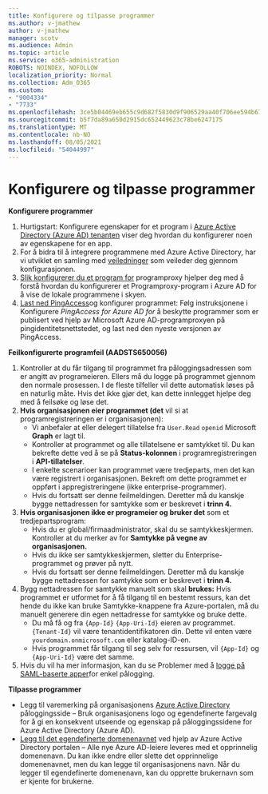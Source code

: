 ```yaml
---
title: Konfigurere og tilpasse programmer
ms.author: v-jmathew
author: v-jmathew
manager: scotv
ms.audience: Admin
ms.topic: article
ms.service: o365-administration
ROBOTS: NOINDEX, NOFOLLOW
localization_priority: Normal
ms.collection: Adm_O365
ms.custom:
- "9004334"
- "7733"
ms.openlocfilehash: 3ce5b04469eb655c9d682f5830d9f906529aa40f706ee594b670708426d48769
ms.sourcegitcommit: b5f7da89a650d2915dc652449623c78be6247175
ms.translationtype: MT
ms.contentlocale: nb-NO
ms.lasthandoff: 08/05/2021
ms.locfileid: "54044997"
---
```

# <a name="configure-and-customize-applications"></a>Konfigurere og tilpasse programmer

**Konfigurere programmer**

1. Hurtigstart: Konfigurere egenskaper for et program i [Azure Active Directory (Azure AD) tenanten](https://docs.microsoft.com/azure/active-directory/manage-apps/add-application-portal-configure) viser deg hvordan du konfigurerer noen av egenskapene for en app.
2. For å bidra til å integrere programmene med Azure Active Directory, har vi utviklet en samling med [veiledninger](https://docs.microsoft.com/azure/active-directory/saas-apps/tutorial-list) som veileder deg gjennom konfigurasjonen.
3. [Slik konfigurerer du et program for](https://docs.microsoft.com/azure/active-directory/manage-apps/application-proxy-config-how-to) programproxy hjelper deg med å forstå hvordan du konfigurerer et Programproxy-program i Azure AD for å vise de lokale programmene i skyen.
4. [Last ned PingAccess](https://docs.microsoft.com/azure/active-directory/manage-apps/application-proxy-ping-access-publishing-guide#download-pingaccess-and-configure-your-application)og konfigurer programmet: Følg instruksjonene i Konfigurere *PingAccess for Azure AD for* å beskytte programmer som er publisert ved hjelp av Microsoft Azure AD-programproxyen på pingidentitetsnettstedet, og last ned den nyeste versjonen av PingAccess.

**Feilkonfigurerte programfeil (AADSTS650056)**

1. Kontroller at du får tilgang til programmet fra påloggingsadressen som er angitt av programeieren. Ellers må du logge på programmet gjennom den normale prosessen. I de fleste tilfeller vil dette automatisk løses på en naturlig måte. Hvis det ikke gjør det, kan dette innlegget hjelpe deg med å feilsøke og løse det.
2. **Hvis organisasjonen eier programmet (det** vil si at programregistreringen er i organisasjonen):
    - Vi anbefaler at eller delegert tillatelse fra `User.Read` `openid` Microsoft **Graph** er lagt til.
    - Kontroller at programmet og alle tillatelsene er samtykket til. Du kan bekrefte dette ved å se på **Status-kolonnen** i programregistreringen i **API-tillatelser**.
    - I enkelte scenarioer kan programmet være tredjeparts, men det kan være registrert i organisasjonen. Bekreft om dette programmet er oppført i appregistreringene (ikke enterprise-programmer).
    - Hvis du fortsatt ser denne feilmeldingen. Deretter må du kanskje bygge nettadressen for samtykke som er beskrevet i **trinn 4.**
3. **Hvis organisasjonen ikke er programeier og bruker det** som et tredjepartsprogram:
    - Hvis du er global/firmaadministrator, skal du se samtykkeskjermen. Kontroller at du merker av for **Samtykke på vegne av organisasjonen.**
    - Hvis du ikke ser samtykkeskjermen, sletter du Enterprise-programmet og prøver på nytt.
    - Hvis du fortsatt ser denne feilmeldingen. Deretter må du kanskje bygge nettadressen for samtykke som er beskrevet i **trinn 4.**
4. Bygg nettadressen for samtykke manuelt som skal **brukes:** Hvis programmet er utformet for å få tilgang til en bestemt ressurs, kan det hende du ikke kan bruke Samtykke-knappene fra Azure-portalen, må du manuelt generere din egen nettadresse for samtykke og bruke dette.
    - Du må få og fra `{App-Id}` `{App-Uri-Id}` eieren av programmet. `{Tenant-Id}` vil være tenantidentifikatoren din. Dette vil enten være `yourdomain.onmicrosoft.com` eller katalog-ID-en.
    - Hvis programmet får tilgang til seg selv for ressursen, vil `{App-Id}` og `{App-Uri-Id}` være det samme.
5. Hvis du vil ha mer informasjon, kan du se Problemer med å [logge på SAML-baserte apper](https://docs.microsoft.com/azure/active-directory/manage-apps/application-sign-in-problem-federated-sso-gallery#misconfigured-application)for enkel pålogging.

**Tilpasse programmer**

- Legg til varemerking på organisasjonens [Azure Active Directory](https://docs.microsoft.com/azure/active-directory/fundamentals/customize-branding) påloggingsside – Bruk organisasjonens logo og egendefinerte fargevalg for å gi en konsekvent utseende og egenskap på påloggingssidene for Azure Active Directory (Azure AD).
- [Legg til det egendefinerte domenenavnet](https://docs.microsoft.com/azure/active-directory/fundamentals/add-custom-domain) ved hjelp av Azure Active Directory portalen – Alle nye Azure AD-leiere leveres med et opprinnelig domenenavn. Du kan ikke endre eller slette det opprinnelige domenenavnet, men du kan legge til organisasjonens navn. Når du legger til egendefinerte domenenavn, kan du opprette brukernavn som er kjente for brukerne.
